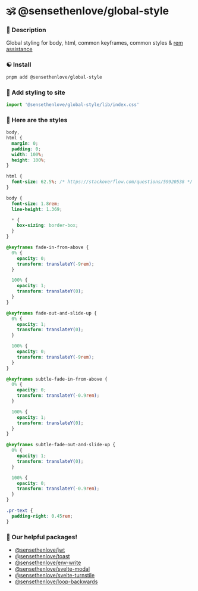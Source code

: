 # 🕉 @sensethenlove/global-style


### 🙏 Description
Global styling for body, html, common keyframes, common styles & [rem assistance](https://stackoverflow.com/questions/59920538)

### ☯️ Install
```bash
pnpm add @sensethenlove/global-style
```

### 💛 Add styling to site
```ts
import '@sensethenlove/global-style/lib/index.css'
```

### 💙 Here are the styles
```scss
body,
html {
  margin: 0;
  padding: 0;
  width: 100%;
  height: 100%;
}

html {
  font-size: 62.5%; /* https://stackoverflow.com/questions/59920538 */
}

body {
  font-size: 1.8rem;
  line-height: 1.369;

  * {
    box-sizing: border-box;
  }
}

@keyframes fade-in-from-above {
  0% {
    opacity: 0;
    transform: translateY(-9rem);
  }

  100% {
    opacity: 1;
    transform: translateY(0);
  }
}

@keyframes fade-out-and-slide-up {
  0% {
    opacity: 1;
    transform: translateY(0);
  }

  100% {
    opacity: 0;
    transform: translateY(-9rem);
  }
}

@keyframes subtle-fade-in-from-above {
  0% {
    opacity: 0;
    transform: translateY(-0.9rem);
  }

  100% {
    opacity: 1;
    transform: translateY(0);
  }
}

@keyframes subtle-fade-out-and-slide-up {
  0% {
    opacity: 1;
    transform: translateY(0);
  }

  100% {
    opacity: 0;
    transform: translateY(-0.9rem);
  }
}

.pr-text {
  padding-right: 0.45rem;
}
```

### 💖 Our helpful packages!
* [@sensethenlove/jwt](https://www.npmjs.com/package/@sensethenlove/jwt)
* [@sensethenlove/toast](https://www.npmjs.com/package/@sensethenlove/toast)
* [@sensethenlove/env-write](https://www.npmjs.com/package/@sensethenlove/env-write)
* [@sensethenlove/svelte-modal](https://www.npmjs.com/package/@sensethenlove/svelte-modal)
* [@sensethenlove/svelte-turnstile](https://www.npmjs.com/package/@sensethenlove/svelte-turnstile)
* [@sensethenlove/loop-backwards](https://www.npmjs.com/package/@sensethenlove/loop-backwards)
